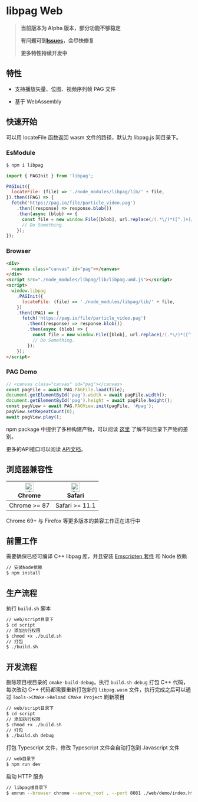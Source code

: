 # libpag Web

> **当前版本为 Alpha 版本，部分功能不够稳定**
> 
> **有问题可到[Issues](https://github.com/Tencent/libpag/issues)，会尽快修复**
>
> **更多特性持续开发中**

## 特性

- 支持播放矢量、位图、视频序列帧 PAG 文件

- 基于 WebAssembly

## 快速开始

可以用 locateFile 函数返回 wasm 文件的路径，默认为 libpag.js 同目录下。

### EsModule

```bash
$ npm i libpag
```

```js
import { PAGInit } from 'libpag';

PAGInit({
  locateFile: (file) => './node_modules/libpag/lib/' + file,
}).then((PAG) => {
  fetch('https://pag.io/file/particle_video.pag')
    .then((response) => response.blob())
    .then(async (blob) => {
      const file = new window.File([blob], url.replace(/(.*\/)*([^.]+)/i, '$2'));
      // Do Something.
    });
});
```

### Browser

```html
<div>
  <canvas class="canvas" id="pag"></canvas>
</div>
<script src="./node_modules/libpag/lib/libpag.umd.js"></script>
<script>
  window.libpag
    .PAGInit({
      locateFile: (file) => './node_modules/libpag/lib/' + file,
    })
    .then((PAG) => {
      fetch('https://pag.io/file/particle_video.pag')
        .then((response) => response.blob())
        .then(async (blob) => {
          const file = new window.File([blob], url.replace(/(.*\/)*([^.]+)/i, '$2'));
          // Do Something.
        });
    });
</script>
```

### PAG Demo

```javascript
// <canvas class="canvas" id="pag"></canvas>
const pagFile = await PAG.PAGFile.load(file);
document.getElementById('pag').width = await pagFile.width();
document.getElementById('pag').height = await pagFile.height();
const pagView = await PAG.PAGView.init(pagFile, '#pag');
pagView.setRepeatCount(0);
await pagView.play();
```

npm package 中提供了多种构建产物，可以阅读 [这里](./doc/develop-install.md) 了解不同目录下产物的差别。

更多的API接口可以阅读 [API文档](https://pag.io/api.html#/apis/web/)。

## 浏览器兼容性

| [<img src="https://raw.githubusercontent.com/alrra/browser-logos/master/src/chrome/chrome_48x48.png" alt="Chrome" width="24px" height="24px" />](http://godban.github.io/browsers-support-badges/)<br/>Chrome | [<img src="https://raw.githubusercontent.com/alrra/browser-logos/master/src/safari/safari_48x48.png" alt="Safari" width="24px" height="24px" />](http://godban.github.io/browsers-support-badges/)<br/>Safari |
| ------------------------------------------------------------ | ------------------------------------------------------------ |
| Chrome >= 87                                                 | Safari >= 11.1                                               |

Chrome 69+ 与 Firefox 等更多版本的兼容工作正在进行中

## 前置工作

需要确保已经可编译 C++ libpag 库，并且安装 [Emscripten 套件](https://emscripten.org/docs/getting_started/downloads.html) 和 Node 依赖

```bash
// 安装Node依赖
$ npm install
```

## 生产流程

执行 `build.sh` 脚本

```bash
// web/script目录下
$ cd script
// 添加执行权限
$ chmod +x ./build.sh
// 打包
$ ./build.sh
```

## 开发流程

删除项目根目录的 `cmake-build-debug`，执行 `build.sh debug` 打包 C++ 代码，每次改动 C++ 代码都需要重新打包新的 `libpag.wasm` 文件，执行完成之后可以通过 `Tools->CMake->Reload CMake Project` 刷新项目

```bash
// web/script目录下
$ cd script
// 添加执行权限
$ chmod +x ./build.sh
// 打包
$ ./build.sh debug
```

打包 Typescript 文件，修改 Typescript 文件会自动打包到 Javascript 文件

```bash
// web目录下
$ npm run dev
```

启动 HTTP 服务

```bash
// libpag根目录下
$ emrun --browser chrome --serve_root . --port 8081 ./web/demo/index.html
```
